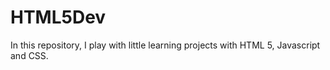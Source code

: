 # HTML5Dev

In this repository, I play with little learning projects with HTML 5, Javascript and CSS.
